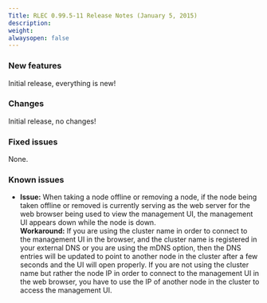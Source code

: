 ```yaml
---
Title: RLEC 0.99.5-11 Release Notes (January 5, 2015)
description: 
weight:
alwaysopen: false
---
```

### New features

Initial release, everything is new!

### Changes

Initial release, no changes!

### Fixed issues

None.

### Known issues

- **Issue:** When taking a node offline or removing a node, if the
    node being taken offline or removed is currently serving as the web
    server for the web browser being used to view the management UI, the
    management UI appears down while the node is down.\
    **Workaround:** If you are using the cluster name in order to
    connect to the management UI in the browser, and the cluster name is
    registered in your external DNS or you are using the mDNS option,
    then the DNS entries will be updated to point to another node in the
    cluster after a few seconds and the UI will open properly. If you
    are not using the cluster name but rather the node IP in order to
    connect to the management UI in the web browser, you have to use the
    IP of another node in the cluster to access the management UI.

